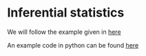 # Inferential statistics

We will follow the example given in [here](http://iaingallagher.tumblr.com/post/50980987285/t-tests-in-python)

An example code in python can be found [here](../code/stats/tstats.py)
